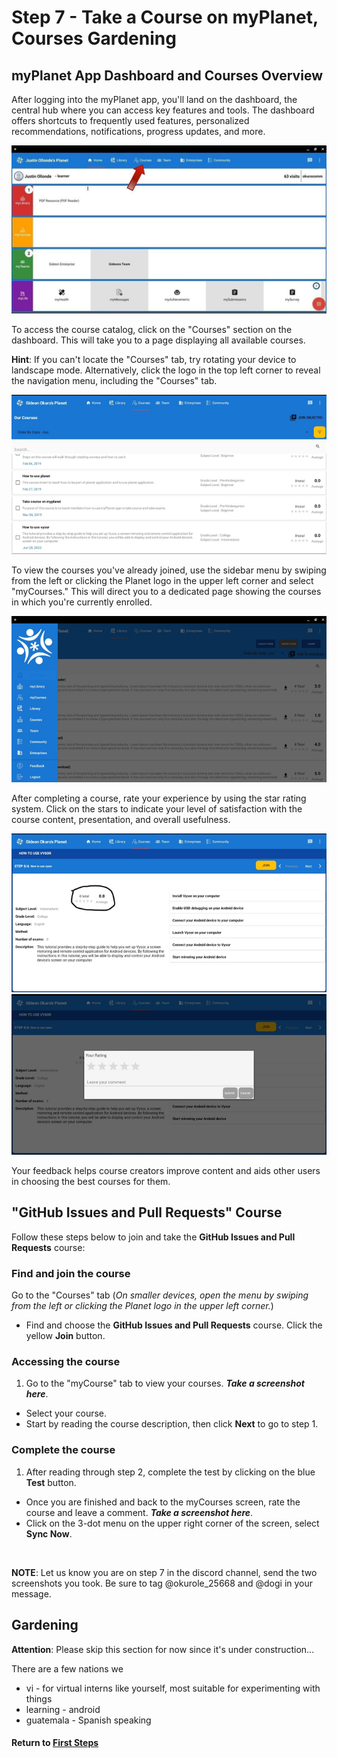 # Step 7 - Take a Course on myPlanet, Courses Gardening

## myPlanet App Dashboard and Courses Overview

After logging into the myPlanet app, you'll land on the dashboard, the central hub where you can access key features and tools. The dashboard offers shortcuts to frequently used features, personalized recommendations, notifications, progress updates, and more.

![Dashboard Screenshot](image/mi-dashboard.png)

To access the course catalog, click on the "Courses" section on the dashboard. This will take you to a page displaying all available courses.

**Hint**: 
If you can't locate the "Courses" tab, try rotating your device to landscape mode. Alternatively, click the logo in the top left corner to reveal the navigation menu, including the "Courses" tab.

![Courses List Screenshot](image/mi-courses-list.png)

To view the courses you've already joined, use the sidebar menu by swiping from the left or clicking the Planet logo in the upper left corner and select "myCourses." This will direct you to a dedicated page showing the courses in which you're currently enrolled.

![Side Menu Screenshot](image/mi-side-menu.png)

After completing a course, rate your experience by using the star rating system. Click on the stars to indicate your level of satisfaction with the course content, presentation, and overall usefulness.

![Rating Icon Click Screenshot](image/mi-rating-icon-click.png)
![Rating Popup Screenshot](image/mi-rating-popup.png)

Your feedback helps course creators improve content and aids other users in choosing the best courses for them.

## "GitHub Issues and Pull Requests" Course

Follow these steps below to join and take the **GitHub Issues and Pull Requests** course:  

### Find and join the course
Go to the "Courses" tab (_On smaller devices, open the menu by swiping from the left or clicking the Planet logo in the upper left corner._)
- Find and choose the **GitHub Issues and Pull Requests** course. Click the yellow **Join** button.

### Accessing the course  
1. Go to the "myCourse" tab to view your courses. ***Take a screenshot here***.  
- Select your course.
- Start by reading the course description, then click **Next** to go to step 1.  

### Complete the course
1. After reading through step 2, complete the test by clicking on the blue **Test** button.  
- Once you are finished and back to the myCourses screen, rate the course and leave a comment. ***Take a screenshot here***.  
- Click on the 3-dot menu on the upper right corner of the screen, select **Sync Now**.  
<br>

**NOTE**: Let us know you are on step 7 in the discord channel, send the two screenshots you took. Be sure to tag @okurole_25668 and @dogi in your message.

## Gardening

**Attention**: Please skip this section for now since it's under construction...

There are a few nations we
- vi - for virtual interns like yourself, most suitable for experimenting with things
- learning - android
- guatemala - Spanish speaking

#### Return to [First Steps](mi-10-steps.md#Step_7_-_Take_a_Course_on_myPlanet,_Courses_Gardening)
